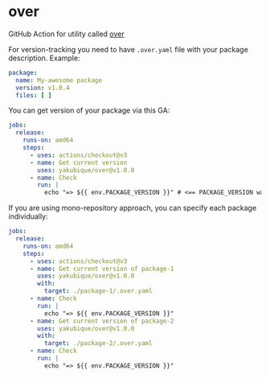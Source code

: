 # over

GitHub Action for utility called [over](https://github.com/opa-oz/over/tree/main)

For version-tracking you need to have `.over.yaml` file with your package description.
Example:
```yaml
package:
  name: My-awesome package
  version: v1.0.4
  files: [ ]
```

You can get version of your package via this GA:
```yaml
jobs:
  release:
    runs-on: amd64
    steps:
      - uses: actions/checkout@v3
      - name: Get current version
        uses: yakubique/over@v1.0.0
      - name: Check
        run: |
          echo "=> ${{ env.PACKAGE_VERSION }}" # <== PACKAGE_VERSION was added by over-action
```

If you are using mono-repository approach, you can specify each package individually:
```yaml
jobs:
  release:
    runs-on: amd64
    steps:
      - uses: actions/checkout@v3
      - name: Get current version of package-1
        uses: yakubique/over@v1.0.0
        with:
          target: ./package-1/.over.yaml
      - name: Check
        run: |
          echo "=> ${{ env.PACKAGE_VERSION }}"
      - name: Get current version of package-2
        uses: yakubique/over@v1.0.0
        with:
          target: ./package-2/.over.yaml
      - name: Check
        run: |
          echo "=> ${{ env.PACKAGE_VERSION }}"
```
